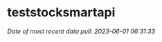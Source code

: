 
<!-- README.md is generated from README.Rmd. Please edit that file -->

# teststocksmartapi

*Date of most recent data pull: 2023-06-01 06:31:33*
